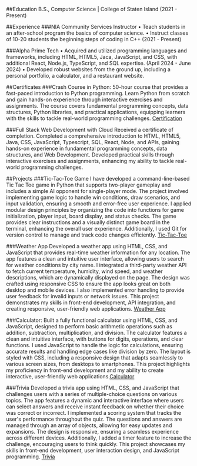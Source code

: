 ##Education
B.S., Computer Science | College of Staten Island (2021 - Present)

##Experience
###NIA Community Services
Instructor
•	Teach students in an after-school program the basics of computer science.
•	Instruct classes of 10-20 students the beginning steps of coding in C++ (2021 - Present)

###Alpha Prime Tech
•	Acquired and utilized programming languages and frameworks, including HTML, HTML5, Jaca, JavaScript, and CSS, with additional React, Node.js, TypeScript, and SQL expertise. (April 2024 - June 2024)
•	Developed robust websites from the ground up, including a personal portfolio, a calculator, and a restaurant website.

##Certificates
###Crash Course in Python: 50-hour course that provides a fast-paced introduction to Python programming. Learn Python from scratch and gain hands-on experience through interactive exercises and assignments. The course covers fundamental programming concepts, data structures, Python libraries, and practical applications, equipping learners with the skills to tackle real-world programming challenges. 
[Certification](https://coursera.org/share/4d738f32ab9b1c05ab73f39b57f79db6)

###Full Stack Web Development with Cloud
Received a certificate of completion. Completed a comprehensive introduction to HTML, HTML5, Java, CSS, JavaScript, Typescript, SQL, React, Node, and APIs, gaining hands-on experience in fundamental programming concepts, data structures, and Web Development. Developed practical skills through interactive exercises and assignments, enhancing my ability to tackle real-world programming challenges.

##Projects
###Tic-Tac-Toe Game
I have developed a command-line-based Tic Tac Toe game in Python that supports two-player gameplay and includes a simple AI opponent for single-player mode. The project involved implementing game logic to handle win conditions, draw scenarios, and input validation, ensuring a smooth and error-free user experience. I applied modular design principles by organizing the code into functions for game initialization, player input, board display, and status checks. The game provides clear instructions and a visually distinct game board in the terminal, enhancing the overall user experience. Additionally, I used Git for version control to manage and track code changes efficiently. [Tic-Tac-Toe](https://github.com/shadibarakat/Tic-Tac-Toe)

###Weather App
Developed a weather app using HTML, CSS, and JavaScript that provides real-time weather information for any location. The app features a clean and intuitive user interface, allowing users to search for weather conditions by city name. I integrated a third-party weather API to fetch current temperature, humidity, wind speed, and weather descriptions, which are dynamically displayed on the page. The design was crafted using responsive CSS to ensure the app looks great on both desktop and mobile devices. I also implemented error handling to provide user feedback for invalid inputs or network issues. This project demonstrates my skills in front-end development, API integration, and creating responsive, user-friendly web applications. [Weather App](https://github.com/shadibarakat/Weather-app)

###Calculator:
Built a fully functional calculator using HTML, CSS, and JavaScript, designed to perform basic arithmetic operations such as addition, subtraction, multiplication, and division. The calculator features a clean and intuitive interface, with buttons for digits, operations, and clear functions. I used JavaScript to handle the logic for calculations, ensuring accurate results and handling edge cases like division by zero. The layout is styled with CSS, including a responsive design that adapts seamlessly to various screen sizes, from desktops to smartphones. This project highlights my proficiency in front-end development and my ability to create interactive, user-friendly web applications.[Calculator](https://github.com/shadibarakat/Calculator)


###Trivia
Developed a trivia app using HTML, CSS, and JavaScript that challenges users with a series of multiple-choice questions on various topics. The app features a dynamic and interactive interface where users can select answers and receive instant feedback on whether their choice was correct or incorrect. I implemented a scoring system that tracks the user's performance throughout the quiz. The questions and answers are managed through an array of objects, allowing for easy updates and expansions. The design is responsive, ensuring a seamless experience across different devices. Additionally, I added a timer feature to increase the challenge, encouraging users to think quickly. This project showcases my skills in front-end development, user interaction design, and JavaScript programming.
[Trivia](https://github.com/shadibarakat/trivia-api-project)
